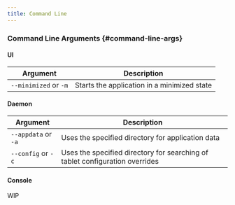 ```yaml
---
title: Command Line
---
```


### Command Line Arguments {#command-line-args}

#### UI

| Argument | Description |
| --- | --- |
| `--minimized` or `-m` | Starts the application in a minimized state |

#### Daemon

| Argument | Description |
| --- | --- |
| `--appdata` or `-a` | Uses the specified directory for application data |
| `--config` or `-c` | Uses the specified directory for searching of tablet configuration overrides |

#### Console

WIP
